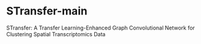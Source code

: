 # STransfer-main
STransfer: A Transfer Learning-Enhanced Graph  Convolutional Network for Clustering Spatial  Transcriptomics Data
